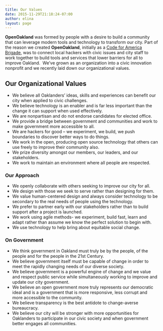 ```yaml
---
title: Our Values
date: 2015-11-29T21:18:24-07:00
author: elina
layout: page
---
```


**OpenOakland** was formed by people with a desire to build a community that can leverage modern tools and technology to transform our city. Part of the reason we created **OpenOakland**, initially as a [Code for America Brigade](http://brigade.codeforamerica.org/brigade/about/), was to connect local hackers with civic issues and city staff to work together to build tools and services that lower barriers for all to improve Oakland.  We’ve grown as an organization into a civic innovation nonprofit and we recently laid down our organizational values.

## Our Organizational Values

- We believe all Oaklanders’ ideas, skills and experiences can benefit our city when applied to civic challenges.
- We believe technology is an enabler and is far less important than the change it can support when used effectively.
- We are nonpartisan and do not endorse candidates for elected office.
- We provide a bridge between government and communities and work to make government more accessible to all.
- We are hackers for good – we experiment, we build, we push boundaries to discover better ways to do things.
- We work in the open, producing open source technology that others can use freely to improve their community also.
- We prize diversity amongst our members, our leaders, and our stakeholders.
- We work to maintain an environment where all people are respected.

### Our Approach

- We openly collaborate with others seeking to improve our city for all.
- We design with those we seek to serve rather than designing for them.
- We value human-centered design and always consider technology to be secondary to the real needs of people using the technology.
- We prefer to partner early with our stakeholders rather than to build support after a project is launched.
- We work using agile methods- we experiment, build fast, learn and adapt rather than assume we know the perfect solution to begin with.
- We use technology to help bring about equitable social change.

###  On Government

- We think government in Oakland must truly be by the people, of the people and for the people in the 21st Century.
- We believe government itself must be capable of change in order to meet the rapidly changing needs of our diverse society.
- We believe government is a powerful engine of change and we value and respect public service while simultaneously working to improve and update our city government.
- We believe an open government more truly represents our democratic ideal and is a government that is more responsive, less corrupt and more accessible to the community.
- We believe transparency is the best antidote to change-averse bureaucracy.
- We believe our city will be stronger with more opportunities for Oaklanders to participate in our civic society and when government better engages all communities.

